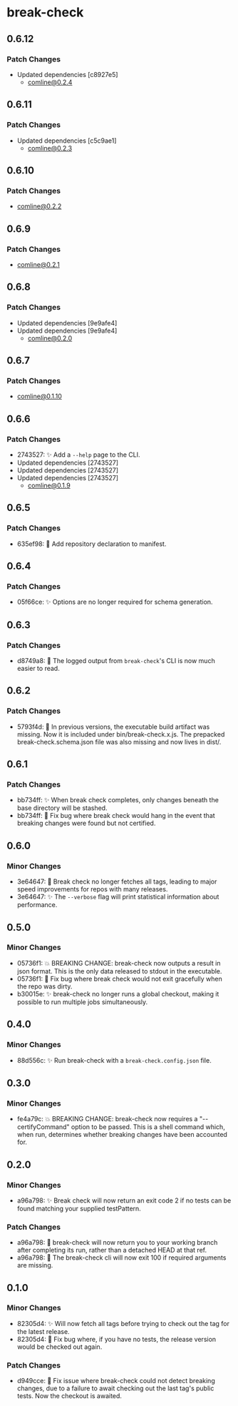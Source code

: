 # break-check

## 0.6.12

### Patch Changes

- Updated dependencies [c8927e5]
  - comline@0.2.4

## 0.6.11

### Patch Changes

- Updated dependencies [c5c9ae1]
  - comline@0.2.3

## 0.6.10

### Patch Changes

- comline@0.2.2

## 0.6.9

### Patch Changes

- comline@0.2.1

## 0.6.8

### Patch Changes

- Updated dependencies [9e9afe4]
- Updated dependencies [9e9afe4]
  - comline@0.2.0

## 0.6.7

### Patch Changes

- comline@0.1.10

## 0.6.6

### Patch Changes

- 2743527: ✨ Add a `--help` page to the CLI.
- Updated dependencies [2743527]
- Updated dependencies [2743527]
- Updated dependencies [2743527]
  - comline@0.1.9

## 0.6.5

### Patch Changes

- 635ef98: 🔧 Add repository declaration to manifest.

## 0.6.4

### Patch Changes

- 05f66ce: ✨ Options are no longer required for schema generation.

## 0.6.3

### Patch Changes

- d8749a8: 💬 The logged output from `break-check`'s CLI is now much easier to read.

## 0.6.2

### Patch Changes

- 5793f4d: 🐛 In previous versions, the executable build artifact was missing. Now it is included under bin/break-check.x.js. The prepacked break-check.schema.json file was also missing and now lives in dist/.

## 0.6.1

### Patch Changes

- bb734ff: ✨ When break check completes, only changes beneath the base directory will be stashed.
- bb734ff: 🐛 Fix bug where break check would hang in the event that breaking changes were found but not certified.

## 0.6.0

### Minor Changes

- 3e64647: 🚀 Break check no longer fetches all tags, leading to major speed improvements for repos with many releases.
- 3e64647: ✨ The `--verbose` flag will print statistical information about performance.

## 0.5.0

### Minor Changes

- 05736f1: 💥 BREAKING CHANGE: break-check now outputs a result in json format. This is the only data released to stdout in the executable.
- 05736f1: 🐛 Fix bug where break check would not exit gracefully when the repo was dirty.
- b30015e: ✨ break-check no longer runs a global checkout, making it possible to run multiple jobs simultaneously.

## 0.4.0

### Minor Changes

- 88d556c: ✨ Run break-check with a `break-check.config.json` file.

## 0.3.0

### Minor Changes

- fe4a79c: 💥 BREAKING CHANGE: break-check now requires a "--certifyCommand" option to be passed. This is a shell command which, when run, determines whether breaking changes have been accounted for.

## 0.2.0

### Minor Changes

- a96a798: ✨ Break check will now return an exit code 2 if no tests can be found matching your supplied testPattern.

### Patch Changes

- a96a798: 🐛 break-check will now return you to your working branch after completing its run, rather than a detached HEAD at that ref.
- a96a798: 🐛 The break-check cli will now exit 100 if required arguments are missing.

## 0.1.0

### Minor Changes

- 82305d4: ✨ Will now fetch all tags before trying to check out the tag for the latest release.
- 82305d4: 🐛 Fix bug where, if you have no tests, the release version would be checked out again.

### Patch Changes

- d949cce: 🐛 Fix issue where break-check could not detect breaking changes, due to a failure to await checking out the last tag's public tests. Now the checkout is awaited.
